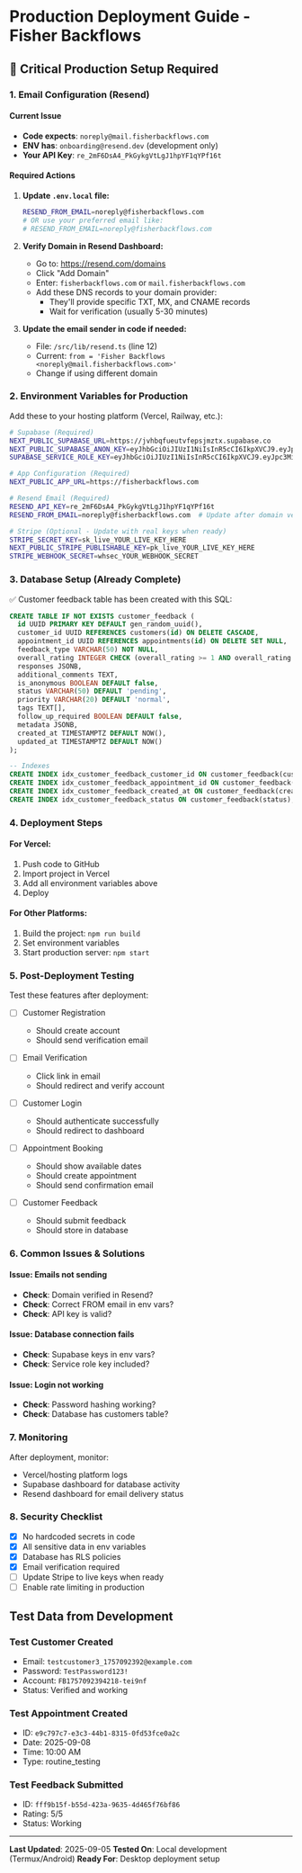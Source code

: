 # Production Deployment Guide - Fisher Backflows

## 🚨 Critical Production Setup Required

### 1. Email Configuration (Resend)

#### Current Issue
- **Code expects**: `noreply@mail.fisherbackflows.com`
- **ENV has**: `onboarding@resend.dev` (development only)
- **Your API Key**: `re_2mF6DsA4_PkGykgVtLgJ1hpYF1qYPf16t`

#### Required Actions

1. **Update `.env.local` file:**
   ```bash
   RESEND_FROM_EMAIL=noreply@fisherbackflows.com
   # OR use your preferred email like:
   # RESEND_FROM_EMAIL=noreply@fisherbackflows.com
   ```

2. **Verify Domain in Resend Dashboard:**
   - Go to: https://resend.com/domains
   - Click "Add Domain"
   - Enter: `fisherbackflows.com` or `mail.fisherbackflows.com`
   - Add these DNS records to your domain provider:
     - They'll provide specific TXT, MX, and CNAME records
     - Wait for verification (usually 5-30 minutes)

3. **Update the email sender in code if needed:**
   - File: `/src/lib/resend.ts` (line 12)
   - Current: `from = 'Fisher Backflows <noreply@mail.fisherbackflows.com>'`
   - Change if using different domain

### 2. Environment Variables for Production

Add these to your hosting platform (Vercel, Railway, etc.):

```bash
# Supabase (Required)
NEXT_PUBLIC_SUPABASE_URL=https://jvhbqfueutvfepsjmztx.supabase.co
NEXT_PUBLIC_SUPABASE_ANON_KEY=eyJhbGciOiJIUzI1NiIsInR5cCI6IkpXVCJ9.eyJpc3MiOiJzdXBhYmFzZSIsInJlZiI6Imp2aGJxZnVldXR2ZmVwc2ptenR4Iiwicm9sZSI6ImFub24iLCJpYXQiOjE3NTYyNzM0NzUsImV4cCI6MjA3MTg0OTQ3NX0.UuEuNrFU-JXWvoICUNCupz1MzLvWVrcIqRA-LwpI1Jo
SUPABASE_SERVICE_ROLE_KEY=eyJhbGciOiJIUzI1NiIsInR5cCI6IkpXVCJ9.eyJpc3MiOiJzdXBhYmFzZSIsInJlZiI6Imp2aGJxZnVldXR2ZmVwc2ptenR4Iiwicm9sZSI6InNlcnZpY2Vfcm9sZSIsImlhdCI6MTc1NjI3MzQ3NSwiZXhwIjoyMDcxODQ5NDc1fQ.UNDLGdqkRe26QyOzXltQ7y4KwcTCuuqxsgB-a1r3VrY

# App Configuration (Required)
NEXT_PUBLIC_APP_URL=https://fisherbackflows.com

# Resend Email (Required)
RESEND_API_KEY=re_2mF6DsA4_PkGykgVtLgJ1hpYF1qYPf16t
RESEND_FROM_EMAIL=noreply@fisherbackflows.com  # Update after domain verification

# Stripe (Optional - Update with real keys when ready)
STRIPE_SECRET_KEY=sk_live_YOUR_LIVE_KEY_HERE
NEXT_PUBLIC_STRIPE_PUBLISHABLE_KEY=pk_live_YOUR_LIVE_KEY_HERE
STRIPE_WEBHOOK_SECRET=whsec_YOUR_WEBHOOK_SECRET
```

### 3. Database Setup (Already Complete)

✅ Customer feedback table has been created with this SQL:

```sql
CREATE TABLE IF NOT EXISTS customer_feedback (
  id UUID PRIMARY KEY DEFAULT gen_random_uuid(),
  customer_id UUID REFERENCES customers(id) ON DELETE CASCADE,
  appointment_id UUID REFERENCES appointments(id) ON DELETE SET NULL,
  feedback_type VARCHAR(50) NOT NULL,
  overall_rating INTEGER CHECK (overall_rating >= 1 AND overall_rating <= 5),
  responses JSONB,
  additional_comments TEXT,
  is_anonymous BOOLEAN DEFAULT false,
  status VARCHAR(50) DEFAULT 'pending',
  priority VARCHAR(20) DEFAULT 'normal',
  tags TEXT[],
  follow_up_required BOOLEAN DEFAULT false,
  metadata JSONB,
  created_at TIMESTAMPTZ DEFAULT NOW(),
  updated_at TIMESTAMPTZ DEFAULT NOW()
);

-- Indexes
CREATE INDEX idx_customer_feedback_customer_id ON customer_feedback(customer_id);
CREATE INDEX idx_customer_feedback_appointment_id ON customer_feedback(appointment_id);
CREATE INDEX idx_customer_feedback_created_at ON customer_feedback(created_at DESC);
CREATE INDEX idx_customer_feedback_status ON customer_feedback(status);
```

### 4. Deployment Steps

#### For Vercel:
1. Push code to GitHub
2. Import project in Vercel
3. Add all environment variables above
4. Deploy

#### For Other Platforms:
1. Build the project: `npm run build`
2. Set environment variables
3. Start production server: `npm start`

### 5. Post-Deployment Testing

Test these features after deployment:

- [ ] Customer Registration
  - Should create account
  - Should send verification email
  
- [ ] Email Verification
  - Click link in email
  - Should redirect and verify account
  
- [ ] Customer Login
  - Should authenticate successfully
  - Should redirect to dashboard
  
- [ ] Appointment Booking
  - Should show available dates
  - Should create appointment
  - Should send confirmation email
  
- [ ] Customer Feedback
  - Should submit feedback
  - Should store in database

### 6. Common Issues & Solutions

#### Issue: Emails not sending
- **Check**: Domain verified in Resend?
- **Check**: Correct FROM email in env vars?
- **Check**: API key is valid?

#### Issue: Database connection fails
- **Check**: Supabase keys in env vars?
- **Check**: Service role key included?

#### Issue: Login not working
- **Check**: Password hashing working?
- **Check**: Database has customers table?

### 7. Monitoring

After deployment, monitor:
- Vercel/hosting platform logs
- Supabase dashboard for database activity
- Resend dashboard for email delivery status

### 8. Security Checklist

- [x] No hardcoded secrets in code
- [x] All sensitive data in env variables
- [x] Database has RLS policies
- [x] Email verification required
- [ ] Update Stripe to live keys when ready
- [ ] Enable rate limiting in production

## Test Data from Development

### Test Customer Created
- Email: `testcustomer3_1757092392@example.com`
- Password: `TestPassword123!`
- Account: `FB1757092394218-tei9nf`
- Status: Verified and working

### Test Appointment Created
- ID: `e9c797c7-e3c3-44b1-8315-0fd53fce0a2c`
- Date: 2025-09-08
- Time: 10:00 AM
- Type: routine_testing

### Test Feedback Submitted
- ID: `fff9b15f-b55d-423a-9635-4d465f76bf86`
- Rating: 5/5
- Status: Working

---

**Last Updated**: 2025-09-05
**Tested On**: Local development (Termux/Android)
**Ready For**: Desktop deployment setup